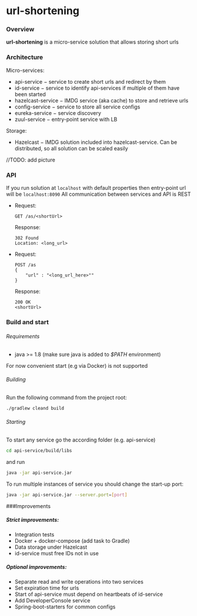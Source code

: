 # url-shortening

### Overview
**url-shortening** is a micro-service solution that allows storing short urls

### Architecture
Micro-services:
* api-service &#8722; service to create short urls and redirect by them
* id-service &#8722; service to identify api-services if multiple of them have been started
* hazelcast-service &#8722; IMDG service (aka cache) to store and retrieve urls 
* config-service &#8722; service to store all service configs
* eureka-service &#8722; service discovery
* zuul-service &#8722; entry-point service with LB

Storage:
* Hazelcast &#8722; IMDG solution included into hazelcast-service. Can be distributed, so all solution can be scaled easily

//TODO: add picture


### API
If you run solution at `localhost` with default properties then entry-point url will be `localhost:8090`
All communication between services and API is REST
* Request: 
    ```
    GET /as/<shortUrl>
    ```  
  Response: 
    ```
    302 Found 
    Location: <long_url>
    ```
* Request: 
    ```
    POST /as 
    {
        "url" : "<long_url_here>""
    }
    ``` 
  Response: 
    ```
    200 OK 
    <shortUrl>
    ```


### Build and start
###### Requirements
* java >= 1.8 (make sure java is added to _$PATH_ environment)


For now convenient start (e.g via Docker) is not supported

###### Building
Run the following command from the project root:
 ```bash
./gradlew cleand build
```

###### Starting
To start any service go the according folder (e.g. api-service) 
```bash
cd api-service/build/libs
```
and run
```bash
java -jar api-service.jar
```

To run multiple instances of service you should change the start-up port:
```bash
java -jar api-service.jar --server.port=[port]
```

###Improvements
##### Strict improvements:
* Integration tests
* Docker + docker-compose (add task to Gradle)
* Data storage under Hazelcast
* id-service must free IDs not in use

##### Optional improvements:
* Separate read and write operations into two services
* Set expiration time for urls
* Start of api-service must depend on heartbeats of id-service
* Add DeveloperConsole service
* Spring-boot-starters for common configs